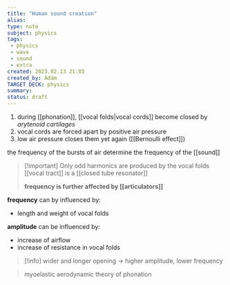 ```yaml
---
title: "Human sound creation"
alias: 
type: note
subject: physics
tags:
 - physics
 - wave
 - sound
 - extra
created: 2023.02.13 21:03
created_by: Ádám
TARGET DECK: physics
summary: 
status: draft 
---
```

1. during [[phonation]], [[vocal folds|vocal cords]] become closed by *arytenoid cartilages*
2. vocal cords are forced apart by positive air pressure
3. low air pressure closes them yet again ([[Bernoulli effect]])

the frequency of the bursts of air determine the frequency of the [[sound]] 
>[!important] Only odd harmonics are produced by the vocal folds
>[[vocal tract]] is a [[closed tube resonator]]
>
>**frequency is further affected by [[articulators]]**

**frequency** can by influenced by:
- length and weight of vocal folds 

**amplitude** can be influenced by:
- increase of airflow
- increase of resistance in vocal folds
>[!info] wider and longer opening → higher amplitude, lower frequency

>myoelastic aerodynamic theory of phonation

